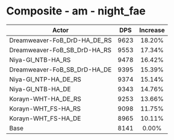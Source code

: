 # Composite - am - night_fae
| Actor | DPS | Increase |
|---|:---:|:---:|
|Dreamweaver-FoB_DrD-HA_DE_RS|9623|18.20%|
|Dreamweaver-FoB_SB_DrD-HA_RS|9553|17.34%|
|Niya-GI_NTB-HA_RS|9478|16.42%|
|Dreamweaver-FoB_SB_DrD-HA_DE|9395|15.39%|
|Niya-GI_NTP-HA_DE_RS|9374|15.14%|
|Niya-GI_NTB-HA_DE|9343|14.76%|
|Korayn-WHT-HA_DE_RS|9253|13.66%|
|Korayn-WHT_FS-HA_RS|9098|11.75%|
|Korayn-WHT_FS-HA_DE|8965|10.11%|
|Base|8141|0.00%|
